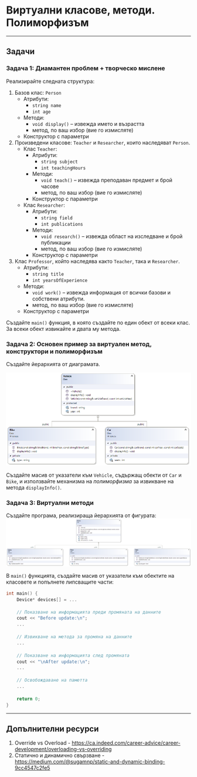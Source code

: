 # Виртуални класове, методи. Полиморфизъм


---
## Задачи
### Задача 1: Диамантен проблем + творческо мислене
Реализирайте следната структура:
1) Базов клас: `Person` 
   - Атрибути:
     - `string name` 
     - `int age` 
   - Методи:
     - `void display()` – извежда името и възрастта
     - метод, по ваш избор (вие го измисляте)
   - Конструктор с параметри
2) Произведени класове: `Teacher` и `Researcher`, които наследяват `Person`.
   - Клас `Teacher`:
     - Атрибути:
       - `string subject`
       - `int teachingHours`
     - Методи:
       - `void teach()` – извежда преподаван предмет и брой часове
       -  метод, по ваш избор (вие го измисляте)
     - Конструктор с параметри
   - Клас `Researcher`:
     - Атрибути:
       - `string field`
       - `int publications`
     - Методи:
       - `void research()` – извежда област на изследване и брой публикации
       -  метод, по ваш избор (вие го измисляте)
     - Конструктор с параметри
3) Клас `Professor`, който наследява както `Teacher`, така и `Researcher`.
   - Атрибути:
     - `string title` 
     - `int yearsOfExperience`
   - Методи:
     - `void work()` – извежда информация от всички базови и собствени атрибути.
     -  метод, по ваш избор (вие го измисляте)
   - Конструктор с параметри

Създайте `main()` функция, в която създайте по един обект от всеки клас. За всеки обект извикайте и двата му метода.

### Задача 2: Основен пример за виртуален метод, конструктори и полиморфизъм
Създайте йерархията от диаграмата.

![virtuals_vehicles_1.png](images/virtuals_vehicles_1.png)

Създайте масив от указатели към `Vehicle`, съдържащ обекти от `Car` и `Bike`, и използвайте механизма на _полиморфизма_ за извикване на метода `displayInfo()`.

### Задача 3: Виртуални методи
Създайте програма, реализираща йерархията от фигурата:
![virtuals_devices.png](images/virtuals_devices.png)

В `main()` функцията, създайте масив от указатели към обектите на класовете и попълнете липсващите части:

```c++
int main() {
    Device* devices[] = ...

    // Показване на информацията преди промяната на данните
    cout << "Before update:\n";
    ...

    // Извикване на метода за промяна на данните
    ...

    // Показване на информацията след промяната
    cout << "\nAfter update:\n";
    ...

    // Освобождаване на паметта
    ...

    return 0;
}
```

---
## Допълнителни ресурси
1. Override vs Overload - https://ca.indeed.com/career-advice/career-development/overloading-vs-overriding 
2. Статично и динамично свързване - https://medium.com/@sugamnp/static-and-dynamic-binding-9cc4547c2fe5
